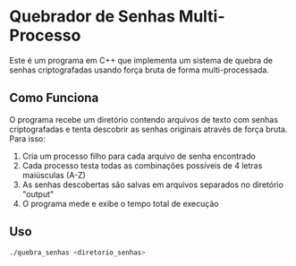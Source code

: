 # Quebrador de Senhas Multi-Processo

Este é um programa em C++ que implementa um sistema de quebra de senhas criptografadas usando força bruta de forma multi-processada.

## Como Funciona

O programa recebe um diretório contendo arquivos de texto com senhas criptografadas e tenta descobrir as senhas originais através de força bruta. Para isso:

1. Cria um processo filho para cada arquivo de senha encontrado
2. Cada processo testa todas as combinações possíveis de 4 letras maiúsculas (A-Z)
3. As senhas descobertas são salvas em arquivos separados no diretório "output"
4. O programa mede e exibe o tempo total de execução

## Uso

```bash
./quebra_senhas <diretorio_senhas>
```

